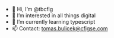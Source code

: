 - 👋 Hi, I’m @tbcfig
- 👀 I’m interested in all things digital
- 🌱 I’m currently learning typescript
- 📫 Contact: tomas.bulicek@cfigse.com
